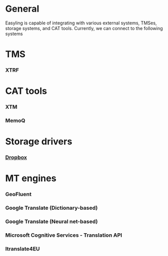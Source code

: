 # General

Easyling is capable of integrating with various external systems, TMSes, storage systems, and CAT tools. Currently, we can connect to the following systems

# TMS
### XTRF
# CAT tools
### XTM
### MemoQ
# Storage drivers
### [Dropbox](integrations/dropbox.html)
# MT engines
### GeoFluent
### Google Translate (Dictionary-based)
### Google Translate (Neural net-based)
### Microsoft Cognitive Services - Translation API
### Itranslate4EU